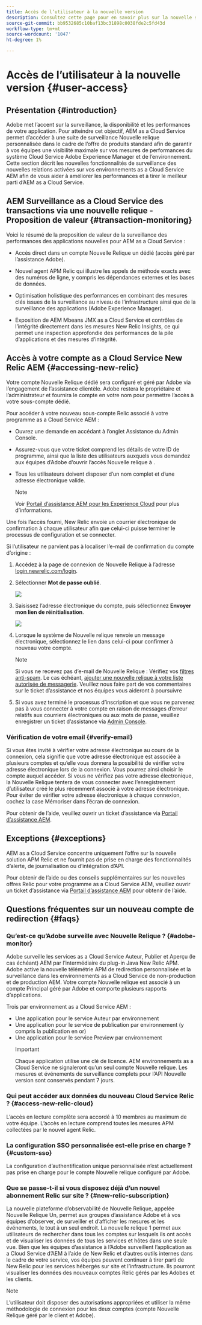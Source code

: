 ```yaml
---
title: Accès de l’utilisateur à la nouvelle version
description: Consultez cette page pour en savoir plus sur la nouvelle surveillance des performances de l’application de redirection pour AEM as a Cloud Service
source-git-commit: bb9532685c10baf13bc31898c0038fde2c5fd43d
workflow-type: tm+mt
source-wordcount: '1047'
ht-degree: 1%

---
```



# Accès de l’utilisateur à la nouvelle version {#user-access}

## Présentation {#introduction}

Adobe met l’accent sur la surveillance, la disponibilité et les performances de votre application. Pour atteindre cet objectif, AEM as a Cloud Service permet d’accéder à une suite de surveillance Nouvelle relique personnalisée dans le cadre de l’offre de produits standard afin de garantir à vos équipes une visibilité maximale sur vos mesures de performances du système Cloud Service Adobe Experience Manager et de l’environnement. Cette section décrit les nouvelles fonctionnalités de surveillance des nouvelles relations activées sur vos environnements as a Cloud Service AEM afin de vous aider à améliorer les performances et à tirer le meilleur parti d’AEM as a Cloud Service.

## AEM Surveillance as a Cloud Service des transactions via une nouvelle relique - Proposition de valeur {#transaction-monitoring}

Voici le résumé de la proposition de valeur de la surveillance des performances des applications nouvelles pour AEM as a Cloud Service :

* Accès direct dans un compte Nouvelle Relique un dédié (accès géré par l’assistance Adobe).

* Nouvel agent APM Relic qui illustre les appels de méthode exacts avec des numéros de ligne, y compris les dépendances externes et les bases de données.

* Optimisation holistique des performances en combinant des mesures clés issues de la surveillance au niveau de l’infrastructure ainsi que de la surveillance des applications (Adobe Experience Manager).

* Exposition de AEM Mbeans JMX as a Cloud Service et contrôles de l’intégrité directement dans les mesures New Relic Insights, ce qui permet une inspection approfondie des performances de la pile d’applications et des mesures d’intégrité.

## Accès à votre compte as a Cloud Service New Relic AEM {#accessing-new-relic}

Votre compte Nouvelle Relique dédié sera configuré et géré par Adobe via l’engagement de l’assistance clientèle. Adobe restera le propriétaire et l’administrateur et fournira le compte en votre nom pour permettre l’accès à votre sous-compte dédié.

Pour accéder à votre nouveau sous-compte Relic associé à votre programme as a Cloud Service AEM :

* Ouvrez une demande en accédant à l’onglet Assistance du Admin Console.
* Assurez-vous que votre ticket comprend les détails de votre ID de programme, ainsi que la liste des utilisateurs auxquels vous demandez aux équipes d’Adobe d’ouvrir l’accès Nouvelle relique à .
* Tous les utilisateurs doivent disposer d’un nom complet et d’une adresse électronique valide.

   >[!NOTE]
   >Voir [Portail d’assistance AEM pour les Experience Cloud](https://helpx.adobe.com/fr/enterprise/using/support-for-experience-cloud.html) pour plus d’informations.

Une fois l’accès fourni, New Relic envoie un courrier électronique de confirmation à chaque utilisateur afin que celui-ci puisse terminer le processus de configuration et se connecter.

Si l’utilisateur ne parvient pas à localiser l’e-mail de confirmation du compte d’origine :

1. Accédez à la page de connexion de Nouvelle Relique à l’adresse [login.newrelic.com/login](https://login.newrelic.com/login).

1. Sélectionner **Mot de passe oublié**.

   ![](/help/implementing/cloud-manager/assets/new-relic/newrelic-1.png)

1. Saisissez l’adresse électronique du compte, puis sélectionnez **Envoyer mon lien de réinitialisation**.

   ![](/help/implementing/cloud-manager/assets/new-relic/newrelic-2.png)

1. Lorsque le système de Nouvelle relique renvoie un message électronique, sélectionnez le lien dans celui-ci pour confirmer à nouveau votre compte.

   >[!NOTE]
   >Si vous ne recevez pas d’e-mail de Nouvelle Relique :
   >Vérifiez vos [filtres anti-spam](https://docs.newrelic.com/docs/accounts/accounts-billing/account-setup/create-your-new-relic-account/). Le cas échéant, [ajouter une nouvelle relique à votre liste autorisée de messagerie](https://docs.newrelic.com/docs/accounts/accounts/account-maintenance/account-email-settings/#email-whitelist).
   >Veuillez nous faire part de vos commentaires sur le ticket d’assistance et nos équipes vous aideront à poursuivre

1. Si vous avez terminé le processus d’inscription et que vous ne parvenez pas à vous connecter à votre compte en raison de messages d’erreur relatifs aux courriers électroniques ou aux mots de passe, veuillez enregistrer un ticket d’assistance via [Admin Console](https://adminconsole.adobe.com/).

### Vérification de votre email {#verify-email}

Si vous êtes invité à vérifier votre adresse électronique au cours de la connexion, cela signifie que votre adresse électronique est associée à plusieurs comptes et qu’elle vous donnera la possibilité de vérifier votre adresse électronique lors de la connexion. Vous pourrez ainsi choisir le compte auquel accéder. Si vous ne vérifiez pas votre adresse électronique, la Nouvelle Relique tentera de vous connecter avec l’enregistrement d’utilisateur créé le plus récemment associé à votre adresse électronique. Pour éviter de vérifier votre adresse électronique à chaque connexion, cochez la case Mémoriser dans l’écran de connexion.

Pour obtenir de l’aide, veuillez ouvrir un ticket d’assistance via [Portail d’assistance AEM](https://helpx.adobe.com/enterprise/using/support-for-experience-cloud.html).

## Exceptions {#exceptions}

AEM as a Cloud Service concentre uniquement l’offre sur la nouvelle solution APM Relic et ne fournit pas de prise en charge des fonctionnalités d’alerte, de journalisation ou d’intégration d’API.

Pour obtenir de l’aide ou des conseils supplémentaires sur les nouvelles offres Relic pour votre programme as a Cloud Service AEM, veuillez ouvrir un ticket d’assistance via [Portail d’assistance AEM](https://helpx.adobe.com/enterprise/using/support-for-experience-cloud.html) pour obtenir de l’aide.

## Questions fréquentes sur un nouveau compte de redirection {#faqs}

### Qu’est-ce qu’Adobe surveille avec Nouvelle Relique ? {#adobe-monitor}

Adobe surveille les services as a Cloud Service Auteur, Publier et Aperçu (le cas échéant) AEM par l’intermédiaire du plug-in Java New Relic APM. Adobe active la nouvelle télémétrie APM de redirection personnalisée et la surveillance dans les environnements as a Cloud Service de non-production et de production AEM. Votre compte Nouvelle relique est associé à un compte Principal géré par Adobe et comporte plusieurs rapports d’applications.

Trois par environnement as a Cloud Service AEM :

* Une application pour le service Auteur par environnement
* Une application pour le service de publication par environnement (y compris la publication en or)
* Une application pour le service Preview par environnement
   >[!IMPORTANT]
   >Chaque application utilise une clé de licence. AEM environnements as a Cloud Service ne signaleront qu’un seul compte Nouvelle relique. Les mesures et événements de surveillance complets pour l’API Nouvelle version sont conservés pendant 7 jours.

### Qui peut accéder aux données du nouveau Cloud Service Relic ? {#access-new-relic-cloud}

L’accès en lecture complète sera accordé à 10 membres au maximum de votre équipe. L’accès en lecture comprend toutes les mesures APM collectées par le nouvel agent Relic.

### La configuration SSO personnalisée est-elle prise en charge ? {#custom-sso}

La configuration d’authentification unique personnalisée n’est actuellement pas prise en charge pour le compte Nouvelle relique configuré par Adobe.

### Que se passe-t-il si vous disposez déjà d’un nouvel abonnement Relic sur site ? {#new-relic-subscription}

La nouvelle plateforme d’observabilité de Nouvelle Relique, appelée Nouvelle Relique Un, permet aux groupes d’assistance Adobe et à vos équipes d’observer, de surveiller et d’afficher les mesures et les événements, le tout à un seul endroit. La nouvelle relique 1 permet aux utilisateurs de rechercher dans tous les comptes sur lesquels ils ont accès et de visualiser les données de tous les services et hôtes dans une seule vue. Bien que les équipes d’assistance à l’Adobe surveillent l’application as a Cloud Service d’AEM à l’aide de New Relic et d’autres outils internes dans le cadre de votre service, vos équipes peuvent continuer à tirer parti de New Relic pour les services hébergés sur site et l’infrastructure. Ils pourront visualiser les données des nouveaux comptes Relic gérés par les Adobes et les clients.

>[!NOTE]
>L’utilisateur doit disposer des autorisations appropriées et utiliser la même méthodologie de connexion pour les deux comptes (compte Nouvelle Relique géré par le client et Adobe).


